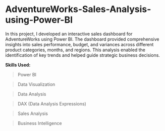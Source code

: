 # AdventureWorks-Sales-Analysis-using-Power-BI

In this project, I developed an interactive sales dashboard for AdventureWorks using Power BI. The dashboard provided comprehensive insights into sales performance, budget, and variances across different product categories, months, and regions. This analysis enabled the identification of key trends and helped guide strategic business decisions.

**Skills Used:**

>Power BI

>Data Visualization

>Data Analysis

>DAX (Data Analysis Expressions)

>Sales Analysis

>Business Intelligence
